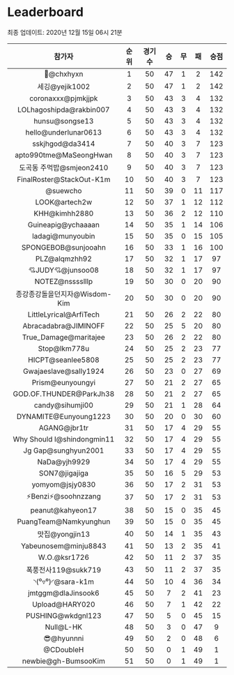 # Leaderboard
최종 업데이트: 2020년 12월 15일 06시 21분




| 참가자 | 순위 | 경기수 | 승 | 무 | 패 | 승점 |
|:---:|:---:|:---:|:---:|:---:|:---:|:---:|
| 👑@chxhyxn | 1 | 50 | 47 | 1 | 2 | 142 |
| 세깅@yejik1002 | 2 | 50 | 47 | 1 | 2 | 142 |
| coronaxxx@pjmkjjpk | 3 | 50 | 43 | 3 | 4 | 132 |
| LOLhagoshipda@rakbin007 | 4 | 50 | 43 | 3 | 4 | 132 |
| hunsu@songse13 | 5 | 50 | 43 | 3 | 4 | 132 |
| hello@underlunar0613 | 6 | 50 | 43 | 3 | 4 | 132 |
| sskjhgod@da3414 | 7 | 50 | 40 | 3 | 7 | 123 |
| apto990tme@MaSeongHwan | 8 | 50 | 40 | 3 | 7 | 123 |
| 도곡동 주먹밥@smjeon2410 | 9 | 50 | 40 | 3 | 7 | 123 |
| FinalRoster@StackOut-K1m | 10 | 50 | 40 | 3 | 7 | 123 |
| @suewcho | 11 | 50 | 39 | 0 | 11 | 117 |
| LOOK@artech2w | 12 | 50 | 37 | 1 | 12 | 112 |
| KHH@kimhh2880 | 13 | 50 | 36 | 2 | 12 | 110 |
| Guineapig@ychaaaan | 14 | 50 | 35 | 1 | 14 | 106 |
| ladagi@munyoubin | 15 | 50 | 35 | 0 | 15 | 105 |
| SPONGEBOB@sunjooahn | 16 | 50 | 33 | 1 | 16 | 100 |
| PLZ@alqmzhh92 | 17 | 50 | 32 | 1 | 17 | 97 |
| 💘JUDY💘@junsoo08 | 18 | 50 | 32 | 1 | 17 | 97 |
| NOTEZ@nsssslllp | 19 | 50 | 30 | 0 | 20 | 90 |
| 종강종강돌을던지자@Wisdom-Kim | 20 | 50 | 30 | 0 | 20 | 90 |
| LittleLyrical@ArfiTech | 21 | 50 | 26 | 2 | 22 | 80 |
| Abracadabra@JIMINOFF | 22 | 50 | 25 | 5 | 20 | 80 |
| True_Damage@maritajee | 23 | 50 | 26 | 2 | 22 | 80 |
| Stop@lkm778u | 24 | 50 | 25 | 2 | 23 | 77 |
| HICPT@seanlee5808 | 25 | 50 | 25 | 2 | 23 | 77 |
| Gwajaeslave@sally1924 | 26 | 50 | 23 | 0 | 27 | 69 |
| Prism@eunyoungyi | 27 | 50 | 21 | 2 | 27 | 65 |
| GOD.OF.THUNDER@ParkJh38 | 28 | 50 | 21 | 2 | 27 | 65 |
| candy@sihumji00 | 29 | 50 | 21 | 1 | 28 | 64 |
| DYNAMITE@Eunyoung1223 | 30 | 50 | 20 | 0 | 30 | 60 |
| AGANG@jbr1tr | 31 | 50 | 17 | 4 | 29 | 55 |
| Why Should I@shindongmin11 | 32 | 50 | 17 | 4 | 29 | 55 |
| Jg Gap@sunghyun2001 | 33 | 50 | 17 | 4 | 29 | 55 |
| NaDa@yjh9929 | 34 | 50 | 17 | 4 | 29 | 55 |
| SON7@jigajiga | 35 | 50 | 16 | 5 | 29 | 53 |
| yomyom@jsjy0830 | 36 | 50 | 17 | 2 | 31 | 53 |
| ⚡Benzi⚡@soohnzzang | 37 | 50 | 17 | 2 | 31 | 53 |
| peanut@kahyeon17 | 38 | 50 | 15 | 0 | 35 | 45 |
| PuangTeam@Namkyunghun | 39 | 50 | 15 | 0 | 35 | 45 |
| 맛집@yongjin13 | 40 | 50 | 14 | 1 | 35 | 43 |
| Yabeunosem@minju8843 | 41 | 50 | 13 | 2 | 35 | 41 |
| W.O.@ksr1726 | 42 | 50 | 11 | 2 | 37 | 35 |
| 폭풍전사119@sukk719 | 43 | 50 | 11 | 2 | 37 | 35 |
| ◝(⁰▿⁰)◜@sara-k1m | 44 | 50 | 10 | 4 | 36 | 34 |
| jmtggm@dlaJinsook6 | 45 | 50 | 7 | 2 | 41 | 23 |
| Upload@HARY020 | 46 | 50 | 7 | 1 | 42 | 22 |
| PUSHING@wkdgnl123 | 47 | 50 | 5 | 0 | 45 | 15 |
| Null@L-HK | 48 | 50 | 3 | 0 | 47 | 9 |
| 😎@hyunnni | 49 | 50 | 2 | 0 | 48 | 6 |
| @CDoubleH | 50 | 50 | 0 | 1 | 49 | 1 |
| newbie@gh-BumsooKim | 51 | 50 | 0 | 1 | 49 | 1 |